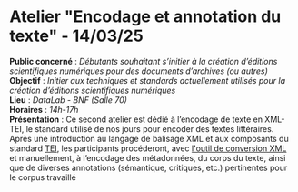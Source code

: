 # Atelier "Encodage et annotation du texte" - 14/03/25
**Public concerné** : _Débutants souhaitant s’initier à la création d’éditions scientifiques numériques pour des documents d’archives (ou autres)_  
**Objectif** : _Initier aux techniques et standards actuellement utilisés pour la création d’éditions scientifiques numériques_  
**Lieu** : _DataLab - BNF (Salle 70)_  
**Horaires** : _14h-17h_  
**Présentation** : Ce second atelier est dédié à l’encodage de texte en XML-TEI, le standard utilisé de nos jours pour encoder des textes littéraires. Après une introduction au langage de balisage XML et aux composants du standard [TEI](https://tei-c.org/), les participants procéderont, avec [l'outil de conversion XML](https://obtic-gpu1.mesu.sorbonne-universite.fr:8550/conversion_xml) et manuellement, à l’encodage des métadonnées, du corps du texte, ainsi que de diverses annotations (sémantique, critiques, etc.) pertinentes pour le corpus travaillé
